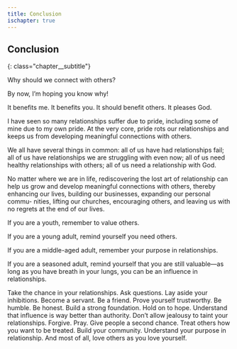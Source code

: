 ```yaml
---
title: Conclusion
ischapter: true
---
```


## Conclusion
{: class="chapter__subtitle"}

Why should we connect with others?

By now, I’m hoping you know why!

It benefits me. It benefits you. It should benefit others. It pleases God.

I have seen so many relationships suffer due to pride, including some of
mine due to my own pride. At the very core, pride rots our relationships and
keeps us from developing meaningful connections with others.

We all have several things in common: all of us have had relationships
fail; all of us have relationships we are struggling with even now; all of us need
healthy relationships with others; all of us need a relationship with God.

No matter where we are in life, rediscovering the lost art of relationship
can help us grow and develop meaningful connections with others, thereby
enhancing our lives, building our businesses, expanding our personal commu-
nities, lifting our churches, encouraging others, and leaving us with no regrets
at the end of our lives.

If you are a youth, remember to value others.

If you are a young adult, remind yourself you need others.

If you are a middle-aged adult, remember your purpose in relationships.

If you are a seasoned adult, remind yourself that you are still valuable—as
long as you have breath in your lungs, you can be an influence in relationships.

Take the chance in your relationships. Ask questions. Lay aside your
inhibitions. Become a servant. Be a friend. Prove yourself trustworthy. Be
humble. Be honest. Build a strong foundation. Hold on to hope. Understand
that influence is way better than authority. Don’t allow jealousy to taint your
relationships. Forgive. Pray. Give people a second chance. Treat others how
you want to be treated. Build your community. Understand your purpose in
relationship. And most of all, love others as you love yourself.